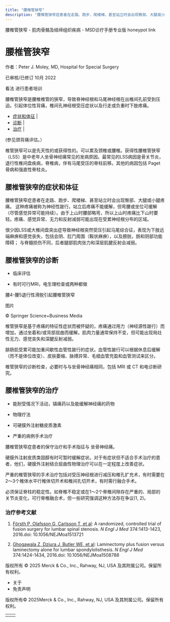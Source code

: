 ```yaml
---
title: "腰椎管狭窄"
description: "腰椎管狭窄症患者在走路、跑步、爬楼梯、甚至站立时会出现臀部、大腿或小腿疼痛。 这种疼痛被称为神经性跛行。站立后疼痛不能缓解，但弯腰或坐位可缓解（尽管感觉异常可能持续）。由于上山时腰部略弯，所以上山时疼痛比下山时要轻。疼痛、感觉异常、无力和反射减弱可能出现在受累神经根分布的区域。"
---
```


﻿腰椎管狭窄 \- 肌肉骨骼及结缔组织疾病 \- MSD诊疗手册专业版 honeypot link

# 腰椎管狭窄

作者：Peter J. Moley, MD, Hospital for Special Surgery

已审核/已修订 10月 2022

看法 进行患者培训

腰椎管狭窄是腰椎椎管的狭窄，导致脊神经根和马尾神经根在出椎间孔前受到压迫。引起体位性背痛，椎间孔神经根受压症状以及行走或负重时下肢疼痛。

- [症状和体征](#症状和体征_v908595_zh) \|
- [诊断](#诊断_v908599_zh) \|
- [治疗](#治疗_v908607_zh) \|

(参见颈背痛评估。）

椎管狭窄可以是先天性的或获得性的。可以累及颈椎或腰椎。获得性腰椎管狭窄（LSS）是中老年人坐骨神经痛常见的发病原因。最常见的LSS病因是骨关节炎，退行性椎间盘疾病，脊椎病，伴有马尾受压的脊柱前移。其他的病因包括 Paget骨病和强直性脊柱炎。

## 腰椎管狭窄的症状和体征

腰椎管狭窄症患者在走路、跑步、爬楼梯、甚至站立时会出现臀部、大腿或小腿疼痛。 这种疼痛被称为神经性跛行。站立后疼痛不能缓解，但弯腰或坐位可缓解（尽管感觉异常可能持续）。由于上山时腰部略弯，所以上山时疼痛比下山时要轻。疼痛、感觉异常、无力和反射减弱可能出现在受累神经根分布的区域。

很少因LSS或大椎间盘突出症导致神经根突然受压引起马尾综合征，表现为下肢远端麻痹和感觉丧失，包括会阴、肛门周围（鞍状麻痹），以及膀胱，肠和阴部功能障碍； 与脊髓损伤不同，后者腿部肌肉张力和深层肌腱反射会减弱。

## 腰椎管狭窄的诊断

- 临床评估

- 有时可行MRI，电生理检查或两种都做


腰4-腰5退行性滑脱引起腰椎管狭窄



图片

© Springer Science+Business Media

椎管狭窄是基于疼痛的特征性症状而被怀疑的，疼痛通过用力（神经源性跛行）而增加，通过坐着和/或背部屈曲而缓解。肌肉力量通常保持不变，但可能出现局灶性无力、感觉丧失和深腱反射减弱。

腓肠肌受累可能加重间歇性血管性跛行的症状。血管性跛行可以根据休息后缓解（而不是体位改变）、皮肤萎缩、脉搏异常、毛细血管充盈和血管测试来区分。

椎管狭窄的诊断检查，必要时与与坐骨神经痛相同，包括 MRI 或 CT 和电诊断研究。

## 腰椎管狭窄的治疗

- 能耐受情况下活动，镇痛药以及能缓解神经痛的药物

- 物理疗法

- 可硬膜外注射糖皮质激素

- 严重的病例手术治疗


腰椎管狭窄症患者的保守治疗和手术指征与 坐骨神经痛。

硬膜外注射皮质类固醇有时可暂时缓解症状。对于有症状但不适合手术治疗的患者，他们，硬膜外注射结合屈曲性物理治疗可以在一定程度上改善症状。

严重的椎管狭窄的手术治疗包括对受压神经根进行减压和椎孔扩充术，有时需要在2～3个椎体水平行椎体切开术和椎间孔切开术，有时需行融合手术。

必须保证脊柱的稳定性。如脊椎不稳定或在1～2个脊椎间隙存在严重的、局部的关节炎变化，可行脊椎融合术，但一些研究强调这种方法存在争议(1, 2)。

### 治疗参考文献

1. [Försth P, Olafsson G, Carlsson T, et al](http://www.nejm.org/doi/full/10.1056/NEJMoa1513721): A randomized, controlled trial of fusion surgery for lumbar spinal stenosis. _N Engl J Med_ 374:1413-1423, 2016.doi: 10.1056/NEJMoa1513721

2. [Ghogawala Z, Dziura J, Butler WE, et al](http://www.nejm.org/doi/full/10.1056/NEJMoa1508788): Laminectomy plus fusion versus laminectomy alone for lumbar spondylolisthesis. _N Engl J Med_ 374:1424-1434, 2016.doi: 10.1056/NEJMoa1508788




版权所有 © 2025
Merck & Co., Inc., Rahway, NJ, USA 及其附属公司。保留所有权利。

- 关于
- 免责声明

版权所有© 2025Merck & Co., Inc., Rahway, NJ, USA 及其附属公司。保留所有权利。

|     |     |
| --- | --- |
|  |  |